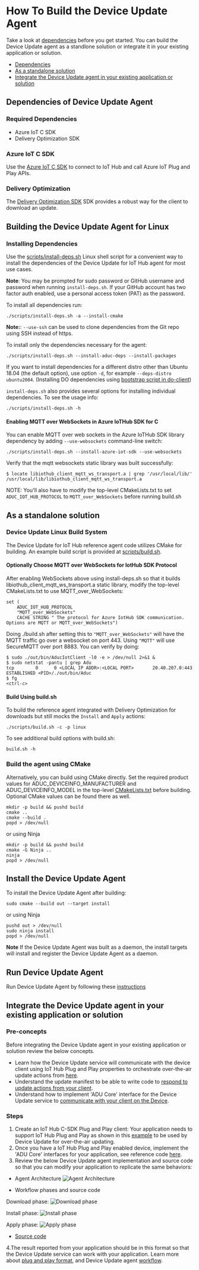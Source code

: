 # How To Build the Device Update Agent

Take a look at [dependencies](how-to-build-agent-code.md#dependencies-of-device-update-agent) before you get started. You can build the Device Update agent as a standlone solution or integrate it in your existing application or solution.

* [Dependencies](how-to-build-agent-code.md#dependencies-of-device-update-agent)
* [As a standalone solution](how-to-build-agent-code.md#as-a-standalone-solution)
* [Integrate the Device Update agent in your existing application or solution](how-to-build-agent-code.md#integrate-the-device-update-agent-in-your-existing-application-or-solution)

## Dependencies of Device Update Agent

### Required Dependencies

* Azure IoT C SDK
* Delivery Optimization SDK

### Azure IoT C SDK

Use the [Azure IoT C
SDK](https://github.com/Azure/azure-iot-sdk-c)
to connect to IoT Hub and call Azure IoT Plug and Play APIs.

### Delivery Optimization

The [Delivery Optimization
SDK](https://github.com/microsoft/do-client)
SDK provides a robust way for the client to download an update.

## Building the Device Update Agent for Linux

### Installing Dependencies

Use the [scripts/install-deps.sh](../../scripts/install-deps.sh) Linux shell
script for a convenient way to install the dependencies of the Device Update for IoT Hub agent for most use cases.

**Note**: You may be prompted for sudo password or GitHub username and password
when running `install-deps.sh`. If your GitHub account has two factor auth
enabled, use a personal access token (PAT) as the password.

To install all dependencies run:

```shell
./scripts/install-deps.sh -a --install-cmake
```

**Note:**: `--use-ssh` can be used to clone dependencies from the Git repo using SSH instead of https.

To install only the dependencies necessary for the agent:

```shell
./scripts/install-deps.sh --install-aduc-deps --install-packages
```

If you want to install dependencies for a different distro other than Ubuntu 18.04 (the default option), use option `-d`, for example  `--deps-distro ubuntu2004`. (Installing DO dependencies using
[bootstrap script in do-client](https://github.com/microsoft/do-client/blob/v0.8.2/build/scripts/bootstrap.sh))

`install-deps.sh` also provides several options for installing individual
dependencies.  To see the usage info:

```shell
./scripts/install-deps.sh -h
```

#### Enabling MQTT over WebSockets in Azure IoTHub SDK for C

You can enable MQTT over web sockets in the Azure IoTHub SDK library dependency by adding `--use-websockets` command-line switch:

```shell
./scripts/install-deps.sh --install-azure-iot-sdk --use-websockets
```

Verify that the mqtt websockets static library was built successfully:
```shell
$ locate libiothub_client_mqtt_ws_transport.a | grep '/usr/local/lib/'
/usr/local/lib/libiothub_client_mqtt_ws_transport.a
```

NOTE: You'll also have to modify the top-level CMakeLists.txt to set `ADUC_IOT_HUB_PROTOCOL` to `MQTT_over_WebSockets` before running build.sh

## As a standalone solution

### Device Update Linux Build System

The Device Update for IoT Hub reference agent code utilizes CMake for building. An example build script is provided at [scripts/build.sh](../../scripts/build.sh).

#### Optionally Choose MQTT over WebSockets for IotHub SDK Protocol

After enabling WebSockets above using install-deps.sh so that it builds libiothub_client_mqtt_ws_transport.a static library, modify the top-level CMakeLists.txt to use MQTT_over_WebSockets:

```shell
set (
    ADUC_IOT_HUB_PROTOCOL
    "MQTT_over_WebSockets"
    CACHE STRING " The protocol for Azure IotHub SDK communication. Options are MQTT or MQTT_over_WebSockets")
```

Doing ./build.sh after setting this to `"MQTT_over_WebSockets"` will have the MQTT traffic go over a websocket on port 443.
Using `"MQTT"` will use SecureMQTT over port 8883.
You can verify by doing:

```shell
$ sudo ./out/bin/AducIotClient -l0 -e > /dev/null 2>&1 &
$ sudo netstat -pantu | grep Adu
tcp        0      0 <LOCAL IP ADDR>:<LOCAL PORT>       20.40.207.0:443         ESTABLISHED <PID>/./out/bin/Aduc
$ fg
<ctrl-c>
```

#### Build Using build.sh

To build the reference agent integrated with Delivery Optimization for
downloads but still mocks the `Install` and `Apply` actions:

```shell
./scripts/build.sh -c -p linux
```

To see additional build options with build.sh:

```shell
build.sh -h
```

### Build the agent using CMake

Alternatively, you can build using CMake directly. Set the required product values
for ADUC_DEVICEINFO_MANUFACTURER and ADUC_DEVICEINFO_MODEL in the top-level
[CMakeLists.txt](../../CMakeLists.txt) before building.  Optional CMake values can be found there as well.

```shell
mkdir -p build && pushd build
cmake ..
cmake --build .
popd > /dev/null
```

or using Ninja

```shell
mkdir -p build && pushd build
cmake -G Ninja ..
ninja
popd > /dev/null
```

## Install the Device Update Agent

To install the Device Update Agent after building:

```shell
sudo cmake --build out --target install
```

or using Ninja

```shell
pushd out > /dev/null
sudo ninja install
popd > /dev/null
```

**Note** If the Device Update Agent was built as a daemon, the install targets will install and register the Device Update Agent as a daemon.

## Run Device Update Agent

Run Device Update Agent by following these [instructions](./how-to-run-agent.md)

## Integrate the Device Update agent in your existing application or solution

### Pre-concepts

Before integrating the Device Update agent in your existing application or solution review the below concepts.

* Learn how the Device Update service will communicate with the device client using IoT Hub Plug and Play properties to orchestrate over-the-air update actions from [here](../../src/adu_workflow/src/agent_workflow.c).
* Understand the update manifest to be able to write code to [respond to update actions from your client](update-manifest.md).
* Understand how to implement  'ADU Core' interface for the Device Update service to [communicate with your client on the Device](device-update-plug-and-play.md).

### Steps

1. Create an IoT Hub C-SDK Plug and Play client: Your application needs to support IoT Hub Plug and Play as shown in this [example](https://docs.microsoft.com/en-us/azure/iot-pnp/tutorial-multiple-components?pivots=programming-language-ansi-c) to be used by Device Update for over-the-air updating.
2. Once you have a IoT Hub Plug and Play enabled device, implement the 'ADU Core' interfaces for your application, see reference code [here](../../src/adu_workflow/src/agent_workflow.c).
3. Review the below Device Update agent implementation and source code so that you can modify your application to replicate the same behaviors:

* Agent Architecture
![Agent Architecture](images/agent-architecture.png)

* Workflow phases and source code

Download phase:
![Download phase](images/download-phase.png)

Install phase:
![Install phase](images/install-phase.png)

Apply phase:
![Apply phase](images/apply-phase.png)

* [Source code](../../src/adu_workflow/src/agent_workflow.c)

4.The result reported from your application should be in this format so that the Device Update service can work with your application. Learn more about [plug and play format](https://docs.microsoft.com/azure/iot-hub-device-update/device-update-plug-and-play), and Device Update agent [workflow](../../src/adu_workflow/src/agent_workflow.c).
